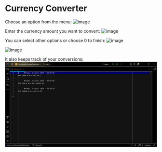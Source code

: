 <h1>Currency Converter</h1>

Choose an option from the menu: ![image](https://github.com/Jnrosas/ONE-CurrencyConverterChallenge/assets/95659960/2151041e-7087-4b77-af04-a99c2d2fa36b)

Enter the currency amount you want to convert: ![image](https://github.com/Jnrosas/ONE-CurrencyConverterChallenge/assets/95659960/ad63e393-a2a2-4934-8482-dc4b1411ba12)

You can select other options or choose 0 to finish: ![image](https://github.com/Jnrosas/ONE-CurrencyConverterChallenge/assets/95659960/96a04c07-41bd-4d41-838a-0a27c68d4fbd)

![image](https://github.com/Jnrosas/ONE-CurrencyConverterChallenge/assets/95659960/a3c09479-8617-45f4-afc0-42aacb12d543)

It also keeps track of your conversions: ![img.png](img.png)





